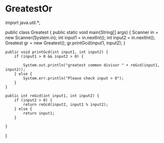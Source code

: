 # GreatestOr
import java.util.*;

public class Greatest {
	public static void main(String[] args) {
		Scanner in = new Scanner(System.in);
		int input1 = in.nextInt();
		int input2 = in.nextInt();
		Greatest gr = new Greatest();
		gr.printGcd(input1, input2);
	}

	public void printGcd(int input1, int input2) {
		if (input1 > 0 && input2 > 0) {

			System.out.println("greatest common divisor " + reGcd(input1, input2));
		} else {
			System.err.println("Please check input > 0");
		}
	}

	public int reGcd(int input1, int input2) {
		if (input2 > 0) {
			return reGcd(input2, input1 % input2);
		} else {
			return input1;
		}

	}   
}

   
   
   
   
   
   
   
   
   
   
   

    
    
